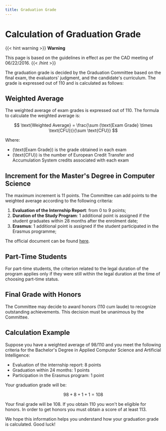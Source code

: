 ```yaml
---
title: Graduation Grade
---
```

# Calculation of Graduation Grade

{{< hint warning >}}
<i class="fa-solid fa-triangle-exclamation" style="color: #FFD43B;"></i> **Warning**

This page is based on the guidelines in effect as per the CAD meeting of 06/22/2016.
{{< /hint >}}

The graduation grade is decided by the Graduation Committee based on the final exam, the evaluators' judgment, and the candidate's curriculum. The grade is expressed out of 110 and is calculated as follows:

## Weighted Average

The weighted average of exam grades is expressed out of 110. The formula to calculate the weighted average is:

$$
\text{Weighted Average} = \frac{\sum (\text{Exam Grade} \times \text{CFU})}{\sum \text{CFU}}
$$

Where:
- \(\text{Exam Grade}\) is the grade obtained in each exam
- \(\text{CFU}\) is the number of European Credit Transfer and Accumulation System credits associated with each exam

## Increment for the Master's Degree in Computer Science

The maximum increment is 11 points. The Committee can add points to the weighted average according to the following criteria:

1. **Evaluation of the Internship Report**: from 0 to 9 points;
2. **Duration of the Study Program**: 1 additional point is assigned if the student graduates within 28 months after the enrolment date;
3. **Erasmus**: 1 additional point is assigned if the student participated in the Erasmus programme;

The official document can be found [here](https://corsidilaurea.uniroma1.it/sites/default/files/calcolovotodilaurea-calculationfothedegreegrade_-_documenti_google_2_1_1.pdf).
## Part-Time Students

For part-time students, the criterion related to the legal duration of the program applies only if they were still within the legal duration at the time of choosing part-time status.

## Final Grade with Honors

The Committee may decide to award honors (110 cum laude) to recognize outstanding achievements. This decision must be unanimous by the Committee.

## Calculation Example

Suppose you have a weighted average of 98/110 and you meet the following criteria for the Bachelor's Degree in Applied Computer Science and Artificial Intelligence:

- Evaluation of the internship report: 8 points
- Graduation within 24 months: 1 points
- Participation in the Erasmus program: 1 point

Your graduation grade will be:

$$
98 + 8 + 1 + 1 = 108
$$

Your final grade will be 108. If you obtain 110 you won't be eligible for honors. In order to get honors you must obtain a score of at least 113.

We hope this information helps you understand how your graduation grade is calculated. Good luck!
